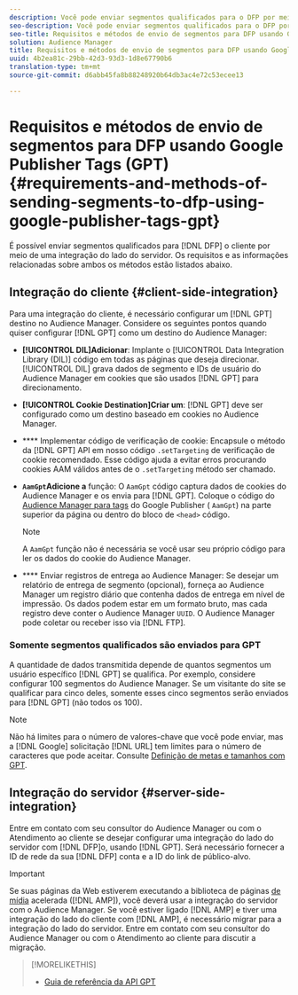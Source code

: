 ```yaml
---
description: Você pode enviar segmentos qualificados para o DFP por meio de uma integração do lado do cliente ou do lado do servidor. Os requisitos e as informações relacionadas sobre ambos os métodos estão listados abaixo.
seo-description: Você pode enviar segmentos qualificados para o DFP por meio de uma integração do lado do cliente ou do lado do servidor. Os requisitos e as informações relacionadas sobre ambos os métodos estão listados abaixo.
seo-title: Requisitos e métodos de envio de segmentos para DFP usando Google Publisher Tags (GPT)
solution: Audience Manager
title: Requisitos e métodos de envio de segmentos para DFP usando Google Publisher Tags (GPT)
uuid: 4b2ea81c-29bb-42d3-93d3-1d8e67790b6
translation-type: tm+mt
source-git-commit: d6abb45fa8b88248920b64db3ac4e72c53ecee13

---
```



# Requisitos e métodos de envio de segmentos para DFP usando Google Publisher Tags (GPT) {#requirements-and-methods-of-sending-segments-to-dfp-using-google-publisher-tags-gpt}

É possível enviar segmentos qualificados para [!DNL DFP] o cliente por meio de uma integração do lado do servidor. Os requisitos e as informações relacionadas sobre ambos os métodos estão listados abaixo.

## Integração do cliente {#client-side-integration}

Para uma integração do cliente, é necessário configurar um [!DNL GPT] destino no Audience Manager. Considere os seguintes pontos quando quiser configurar [!DNL GPT] como um destino do Audience Manager:

* **[!UICONTROL DIL]Adicionar**: Implante o [!UICONTROL Data Integration Library (DIL)] código em todas as páginas que deseja direcionar. [!UICONTROL DIL] grava dados de segmento e IDs de usuário do Audience Manager em cookies que são usados [!DNL GPT] para direcionamento.

* **[!UICONTROL Cookie Destination]Criar um**: [!DNL GPT] deve ser configurado como um destino baseado em cookies no Audience Manager.

* **** Implementar código de verificação de cookie: Encapsule o método da [!DNL GPT] API em nosso código `.setTargeting` de verificação de [](../../integration/gpt-aam-destination/gpt-aam-modify-api.md)cookie recomendado. Esse código ajuda a evitar erros procurando cookies AAM válidos antes de o `.setTargeting` método ser chamado.

* **`AamGpt`Adicione a** função: O `AamGpt` código captura dados de cookies do Audience Manager e os envia para [!DNL GPT]. Coloque o código do [Audience Manager para tags](../../integration/gpt-aam-destination/gpt-aam-aamgpt-code.md) do Google Publisher ( `AamGpt`) na parte superior da página ou dentro do bloco de `<head>` código.

   >[!NOTE]
   >
   >A `AamGpt` função não é necessária se você usar seu próprio código para ler os dados do cookie do Audience Manager.

* **** Enviar registros de entrega ao Audience Manager: Se desejar um relatório de entrega de segmento (opcional), forneça ao Audience Manager um registro diário que contenha dados de entrega em nível de impressão. Os dados podem estar em um formato bruto, mas cada registro deve conter o Audience Manager `UUID`. O Audience Manager pode coletar ou receber isso via [!DNL FTP].

### Somente segmentos qualificados são enviados para GPT

A quantidade de dados transmitida depende de quantos segmentos um usuário específico [!DNL GPT] se qualifica. Por exemplo, considere configurar 100 segmentos do Audience Manager. Se um visitante do site se qualificar para cinco deles, somente esses cinco segmentos serão enviados para [!DNL GPT] (não todos os 100).

>[!NOTE]
>
>Não há limites para o número de valores-chave que você pode enviar, mas a [!DNL Google] solicitação [!DNL URL] tem limites para o número de caracteres que pode aceitar. Consulte [Definição de metas e tamanhos com GPT](https://support.google.com/dfp_premium/bin/answer.py?hl=en&answer=1697712).

## Integração do servidor {#server-side-integration}

Entre em contato com seu consultor do Audience Manager ou com o Atendimento ao cliente se desejar configurar uma integração do lado do servidor com [!DNL DFP]o, usando [!DNL GPT]. Será necessário fornecer a ID de rede da sua [!DNL DFP] conta e a ID do link de público-alvo.

>[!IMPORTANT]
>
>Se suas páginas da Web estiverem executando a biblioteca de páginas [de mídia](https://www.ampproject.org/) acelerada ([!DNL AMP]), você deverá usar a integração do servidor com o Audience Manager. Se você estiver ligado [!DNL AMP] e tiver uma integração do lado do cliente com [!DNL AMP], é necessário migrar para a integração do lado do servidor. Entre em contato com seu consultor do Audience Manager ou com o Atendimento ao cliente para discutir a migração.

>[!MORELIKETHIS]
>
>* [Guia de referência da API GPT](https://support.google.com/dfp_premium/bin/answer.py?hl=en&answer=1650154)

